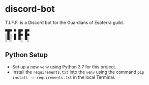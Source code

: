 # discord-bot
T.I.F.F. is a Discord bot for the Guardians of Esoterra guild.

```
▀█▀ ▀ █▀ █▀ 
░█░ █ █▀ █▀ 
░▀░ ▀ ▀░ ▀░
```


## Python Setup
- Set up a new `venv` using Python 3.7 for this project.
- Install the `requirements.txt` into the `venv` using the command `pip install -r requirements.txt` in the local Terminal.
